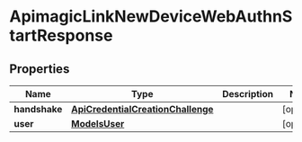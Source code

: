 
# ApimagicLinkNewDeviceWebAuthnStartResponse

## Properties
Name | Type | Description | Notes
------------ | ------------- | ------------- | -------------
**handshake** | [**ApiCredentialCreationChallenge**](ApiCredentialCreationChallenge.md) |  |  [optional]
**user** | [**ModelsUser**](ModelsUser.md) |  |  [optional]



